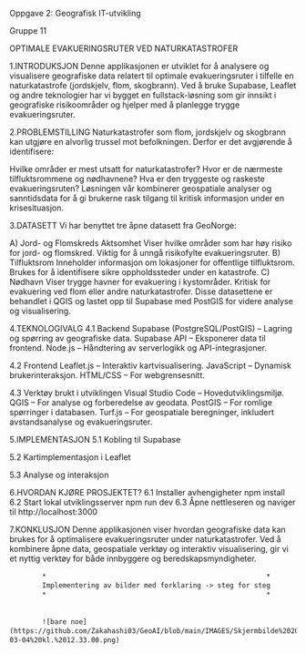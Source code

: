 Oppgave 2: Geografisk IT-utvikling
                 
Gruppe 11

OPTIMALE EVAKUERINGSRUTER VED NATURKATASTROFER

1.INTRODUKSJON
Denne applikasjonen er utviklet for å analysere og visualisere geografiske data relatert til optimale evakueringsruter i tilfelle en naturkatastrofe (jordskjelv, flom, skogbrann). Ved å bruke Supabase, Leaflet og andre teknologier har vi bygget en fullstack-løsning som gir innsikt i geografiske risikoområder og hjelper med å planlegge trygge evakueringsruter.

2.PROBLEMSTILLING
Naturkatastrofer som flom, jordskjelv og skogbrann kan utgjøre en alvorlig trussel mot befolkningen. Derfor er det avgjørende å identifisere:

Hvilke områder er mest utsatt for naturkatastrofer?
Hvor er de nærmeste tilfluktsrommene og nødhavnene?
Hva er den tryggeste og raskeste evakueringsruten?
Løsningen vår kombinerer geospatiale analyser og sanntidsdata for å gi brukerne rask tilgang til kritisk informasjon under en krisesituasjon.

3.DATASETT
Vi har benyttet tre åpne datasett fra GeoNorge:

A) Jord- og Flomskreds Aktsomhet
Viser hvilke områder som har høy risiko for jord- og flomskred.
Viktig for å unngå risikofylte evakueringsruter.
B) Tilfluktsrom
Inneholder informasjon om lokasjoner for offentlige tilfluktsrom.
Brukes for å identifisere sikre oppholdssteder under en katastrofe.
C) Nødhavn
Viser trygge havner for evakuering i kystområder.
Kritisk for evakuering ved flom eller andre naturkatastrofer.
Disse datasettene er behandlet i QGIS og lastet opp til Supabase med PostGIS for videre analyse og visualisering.

4.TEKNOLOGIVALG
4.1 Backend
 Supabase (PostgreSQL/PostGIS) – Lagring og spørring av geografiske data.
 Supabase API – Eksponerer data til frontend.
 Node.js – Håndtering av serverlogikk og API-integrasjoner.

4.2 Frontend
 Leaflet.js – Interaktiv kartvisualisering.
 JavaScript – Dynamisk brukerinteraksjon.
 HTML/CSS – For webgrensesnitt.

4.3 Verktøy brukt i utviklingen
 Visual Studio Code – Hovedutviklingsmiljø.
 QGIS – For analyse og forberedelse av geodata.
 PostGIS – For romlige spørringer i databasen.
 Turf.js – For geospatiale beregninger, inkludert avstandsanalyse og evakueringsruter.

5️.IMPLEMENTASJON
5.1 Kobling til Supabase


5.2 Kartimplementasjon i Leaflet



5.3 Analyse og interaksjon

6️.HVORDAN KJØRE PROSJEKTET?
6.1 Installer avhengigheter
  npm install
6.2 Start lokal utviklingsserver
  npm run dev
6.3 Åpne nettleseren og naviger til
  http://localhost:3000

7.KONKLUSJON
Denne applikasjonen viser hvordan geografiske data kan brukes for å optimalisere evakueringsruter under naturkatastrofer. Ved å kombinere åpne data, geospatiale verktøy og interaktiv visualisering, gir vi et nyttig verktøy for både innbyggere og beredskapsmyndigheter.

            *                                                      *
            Implementering av bilder med forklaring -> steg for steg             
            *                                                      *

            
            ![bare noe](https://github.com/Zakahashi03/GeoAI/blob/main/IMAGES/Skjermbilde%202025-03-04%20kl.%2012.33.00.png) 

